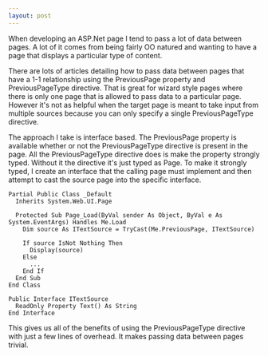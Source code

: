 ```yaml
---
layout: post
---
```

When developing an ASP.Net page I tend to pass a lot of data between pages.  A lot of it comes from being fairly OO natured and wanting to have a page that displays a particular type of content.

There are lots of articles detailing how to pass data between pages that have a 1-1 relationship using the PreviousPage property and PreviousPageType directive.  That is great for wizard style pages where there is only one page that is allowed to pass data to a particular page.  However it's not as helpful when the target page is meant to take input from multiple sources because you can only specify a single PreviousPageType directive.

The approach I take is interface based.  The PreviousPage property is available whether or not the PreviousPageType directive is present in the page.  All the PreviousPageType directive does is make the property strongly typed.  Without it the directive it's just typed as Page.  To make it strongly typed, I create an interface that the calling page must implement and then attempt to cast the source page into the specific interface.

    
``` vbnet
Partial Public Class _Default
  Inherits System.Web.UI.Page

  Protected Sub Page_Load(ByVal sender As Object, ByVal e As System.EventArgs) Handles Me.Load
    Dim source As ITextSource = TryCast(Me.PreviousPage, ITextSource)

    If source IsNot Nothing Then
      Display(source) 
    Else
      ...
    End If
  End Sub
End Class

Public Interface ITextSource
  ReadOnly Property Text() As String
End Interface
```
    
    
This gives us all of the benefits of using the PreviousPageType directive with just a few lines of overhead.  It makes passing data between pages trivial.

